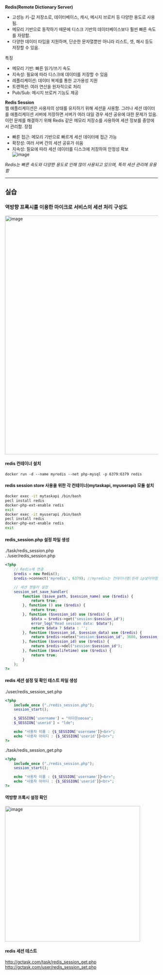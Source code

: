 **Redis(Remote Dictionary Server)**  
- 고성능 키-값 저장소로, 데이터베이스, 캐시, 메시지 브로커 등 다양한 용도로 사용됨. 
- 메모리 기반으로 동작하기 때문에 디스크 기반의 데이터베이스보다 훨씬 빠른 속도를 자랑함. 
- 다양한 데이터 타입을 지원하며, 단순한 문자열뿐만 아니라 리스트, 셋, 해시 등도 저장할 수 있음.

특징
- 메모리 기반: 빠른 읽기/쓰기 속도
- 지속성: 필요에 따라 디스크에 데이터를 저장할 수 있음
- 레플리케이션: 데이터 복제를 통한 고가용성 지원
- 트랜잭션: 여러 연산을 원자적으로 처리
- Pub/Sub: 메시지 브로커 기능도 제공

**Redis Session**  
웹 애플리케이션은 사용자의 상태를 유지하기 위해 세션을 사용함. 그러나 세션 데이터를 애플리케이션 서버에 저장하면 서버가 여러 대일 경우 세션 공유에 대한 문제가 있음. 이런 문제를 해결하기 위해 Redis 같은 메모리 저장소를 사용하여 세션 정보를 중앙에서 관리함.
장점
- 빠른 접근: 메모리 기반으로 빠르게 세션 데이터에 접근 가능
- 확장성: 여러 서버 간의 세션 공유가 쉬움
- 지속성: 필요에 따라 세션 데이터를 디스크에 저장하여 안정성 확보  
![image](https://github.com/user-attachments/assets/45fff80d-316f-4807-9840-7592a5587236)


_Redis는 빠른 속도와 다양한 용도로 인해 많이 사용되고 있으며, 특히 세션 관리에 유용함_  

---
## 실습
### 역방향 프록시를 이용한 마이크로 서비스의 세션 처리 구성도
<img width="784" alt="image" src="https://github.com/user-attachments/assets/a44ff0dd-02b9-4a68-a2de-c0fb9becbf7f">

#### redis 컨테이너 설치
`docker run -d --name myredis --net php-mysql -p 6379:6379 redis`

#### redis session store 사용을 위한 각 컨테이너(mytaskapi, myuserapi) 모듈 설치
```bash
docker exec -it mytaskapi /bin/bash
pecl install redis
docker-php-ext-enable redis
exit
docker exec -it myuserapi /bin/bash
pecl install redis
docker-php-ext-enable redis
exit
```

#### redis_session.php 설정 파일 생성
./task/redis_session.php  
. /user/redis_session.php  
```php
<?php
    // Redis에 연결
    $redis = new Redis();
    $redis->connect('myredis', 6379); //myredis는 컨테이너명(원래 ip넣어야함)

    // 세션 핸들러 설정
    session_set_save_handler(
        function ($save_path, $session_name) use ($redis) {
            return true;
        }, function () use ($redis) {
            return true;
        }, function ($session_id) use ($redis) {
            $data = $redis->get("session:$session_id");
            error_log("Read session data: $data");
            return $data ? $data : '';
        }, function ($session_id, $session_data) use ($redis) {
            return $redis->setex("session:$session_id", 3600, $session_data);
        }, function ($session_id) use ($redis) {
            return $redis->del("session:$session_id");
        }, function ($maxlifetime) use ($redis) {
            return true;
        }
    );
?>
```
#### redis 세션 설정 및 확인 테스트 파일 생성
./user/redis_session_set.php
```php
<?php
    include_once ("./redis_session.php");
    session_start();

    $_SESSION['username'] = "이다은oooaa";
    $_SESSION['userid'] = "lde";

    echo "사용자 이름 : {$_SESSION['username']}<br>";
    echo "사용자 아이디 : {$_SESSION['userid']}<br>";
?>
```
./task/redis_session_get.php

```php
<?php
    include_once ("./redis_session.php");
    session_start();

    echo "사용자 이름 : {$_SESSION['username']}<br>";
    echo "사용자 아이디 : {$_SESSION['userid']}<br>";
?>
```  
#### 역방향 프록시 설정 확인
<img width="445" alt="image" src="https://github.com/user-attachments/assets/ae85a98b-7daf-4a53-92b3-e1fcb1a96666">

#### redis 세션 테스트
http://gctask.com/task/redis_session_get.php  
http://gctask.com/user/redis_session_set.php

